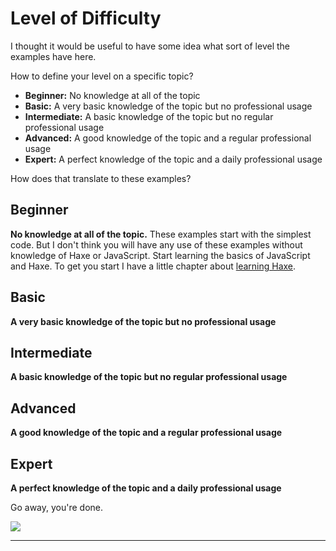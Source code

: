 # Level of Difficulty

I thought it would be useful to have some idea what sort of level the examples have here.


How to define your level on a specific topic?

- **Beginner:** No knowledge at all of the topic
- **Basic:** A very basic knowledge of the topic but no professional usage
- **Intermediate:** A basic knowledge of the topic but no regular professional usage
- **Advanced:** A good knowledge of the topic and a regular professional usage
- **Expert:** A perfect knowledge of the topic and a daily professional usage


How does that translate to these examples?

## Beginner
**No knowledge at all of the topic.**
These examples start with the simplest code.
But I don't think you will have any use of these examples without knowledge of Haxe or JavaScript.
Start learning the basics of JavaScript and Haxe.
To get you start I have a little chapter about [learning Haxe](haxe/learn-haxe.md).


## Basic
**A very basic knowledge of the topic but no professional usage**

<!-- * [Example Hello World](00helloworld/about.md)
* [Example Writing](01writing/about.md)
* [Example Reading](02reading/about.md) -->

## Intermediate
**A basic knowledge of the topic but no regular professional usage**

<!-- * [Example Lowdb](03lowdb/about.md)
* [Example HaxeLow](04haxelow/about.md)
* [Example Website](05website/about.md)
* [Example NeDB](06nedb/about.md) -->

## Advanced
**A good knowledge of the topic and a regular professional usage**

<!-- * [Example Slack bot](09slackbot/about.md)
* [Example Scraping](10scraping/about.md)
* [Example Automation](11automation/about.md) -->


## Expert
**A perfect knowledge of the topic and a daily professional usage**

Go away, you're done.

![](https://s-media-cache-ak0.pinimg.com/originals/4b/bc/13/4bbc13ea757ccbcf384279f40b6091d4.gif)

-----
